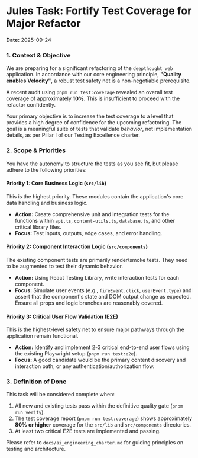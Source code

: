 # **Jules Task: Fortify Test Coverage for Major Refactor**

**Date:** 2025-09-24

### 1. Context & Objective

We are preparing for a significant refactoring of the `deepthought_web` application. In accordance with our core engineering principle, **"Quality enables Velocity"**, a robust test safety net is a non-negotiable prerequisite.

A recent audit using `pnpm run test:coverage` revealed an overall test coverage of approximately **10%**. This is insufficient to proceed with the refactor confidently.

Your primary objective is to increase the test coverage to a level that provides a high degree of confidence for the upcoming refactoring. The goal is a meaningful suite of tests that validate *behavior*, not implementation details, as per Pillar I of our Testing Excellence charter.

### 2. Scope & Priorities

You have the autonomy to structure the tests as you see fit, but please adhere to the following priorities:

#### **Priority 1: Core Business Logic (`src/lib`)**
This is the highest priority. These modules contain the application's core data handling and business logic.
*   **Action:** Create comprehensive unit and integration tests for the functions within `api.ts`, `content-utils.ts`, `database.ts`, and other critical library files.
*   **Focus:** Test inputs, outputs, edge cases, and error handling.

#### **Priority 2: Component Interaction Logic (`src/components`)**
The existing component tests are primarily render/smoke tests. They need to be augmented to test their dynamic behavior.
*   **Action:** Using React Testing Library, write interaction tests for each component.
*   **Focus:** Simulate user events (e.g., `fireEvent.click`, `userEvent.type`) and assert that the component's state and DOM output change as expected. Ensure all props and logic branches are reasonably covered.

#### **Priority 3: Critical User Flow Validation (E2E)**
This is the highest-level safety net to ensure major pathways through the application remain functional.
*   **Action:** Identify and implement 2-3 critical end-to-end user flows using the existing Playwright setup (`pnpm run test:e2e`).
*   **Focus:** A good candidate would be the primary content discovery and interaction path, or any authentication/authorization flow.

### 3. Definition of Done

This task will be considered complete when:
1.  All new and existing tests pass within the definitive quality gate (`pnpm run verify`).
2.  The test coverage report (`pnpm run test:coverage`) shows approximately **80% or higher** coverage for the `src/lib` and `src/components` directories.
3.  At least two critical E2E tests are implemented and passing.

Please refer to `docs/ai_engineering_charter.md` for guiding principles on testing and architecture.